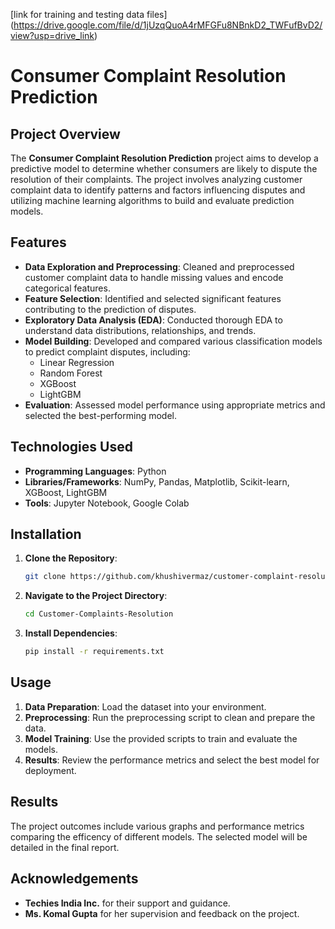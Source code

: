[link for training and testing data files] (https://drive.google.com/file/d/1jUzqQuoA4rMFGFu8NBnkD2_TWFufBvD2/view?usp=drive_link)

 
# Consumer Complaint Resolution Prediction

## Project Overview
The **Consumer Complaint Resolution Prediction** project aims to develop a predictive model to determine whether consumers are likely to dispute the resolution of their complaints. The project involves analyzing customer complaint data to identify patterns and factors influencing disputes and utilizing machine learning algorithms to build and evaluate prediction models.

## Features
- **Data Exploration and Preprocessing**: Cleaned and preprocessed customer complaint data to handle missing values and encode categorical features.
- **Feature Selection**: Identified and selected significant features contributing to the prediction of disputes.
- **Exploratory Data Analysis (EDA)**: Conducted thorough EDA to understand data distributions, relationships, and trends.
- **Model Building**: Developed and compared various classification models to predict complaint disputes, including:                   
  - Linear Regression
  - Random Forest
  - XGBoost
  - LightGBM                                                      
- **Evaluation**: Assessed model performance using appropriate metrics and selected the best-performing model.                                                   

## Technologies Used
- **Programming Languages**: Python
- **Libraries/Frameworks**: NumPy, Pandas, Matplotlib, Scikit-learn, XGBoost, LightGBM
- **Tools**: Jupyter Notebook, Google Colab

## Installation
1. **Clone the Repository**:
   ```bash
   git clone https://github.com/khushivermaz/customer-complaint-resolution.git
   ```
2. **Navigate to the Project Directory**:
   ```bash
   cd Customer-Complaints-Resolution
   ```
3. **Install Dependencies**:
   ```bash
   pip install -r requirements.txt
   ```

## Usage
1. **Data Preparation**: Load the dataset into your environment.
2. **Preprocessing**: Run the preprocessing script to clean and prepare the data.
3. **Model Training**: Use the provided scripts to train and evaluate the models.
4. **Results**: Review the performance metrics and select the best model for deployment.

## Results
The project outcomes include various graphs and performance metrics comparing the efficency of different models. The selected model will be detailed in the final report.



## Acknowledgements
- **Techies India Inc.** for their support and guidance.
- **Ms. Komal Gupta** for her supervision and feedback on the project.















